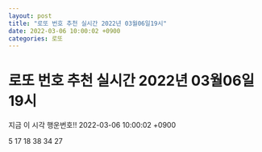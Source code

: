 ```yaml
---
layout: post
title: "로또 번호 추천 실시간 2022년 03월06일19시"
date: 2022-03-06 10:00:02 +0900
categories: 로또
---
```


# 로또 번호 추천 실시간 2022년 03월06일19시

지금 이 시각 행운번호!! 2022-03-06 10:00:02 +0900

 5  17  18  38  34  27 

